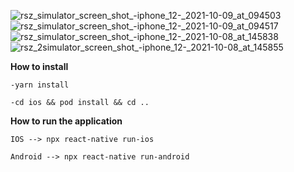![rsz_simulator_screen_shot_-_iphone_12_-_2021-10-09_at_094503](https://user-images.githubusercontent.com/29285670/136643902-d0ba8a2d-7e4a-4a47-bccb-ec0d4862c98f.png)
![rsz_simulator_screen_shot_-_iphone_12_-_2021-10-09_at_094517](https://user-images.githubusercontent.com/29285670/136643906-84d68485-2344-4913-bfa3-fe98ccfa3339.png)
![rsz_simulator_screen_shot_-_iphone_12_-_2021-10-08_at_145838](https://user-images.githubusercontent.com/29285670/136643908-b312a9ed-e36d-4fa4-89f7-f6409dfad9b4.png)
![rsz_2simulator_screen_shot_-_iphone_12_-_2021-10-08_at_145855](https://user-images.githubusercontent.com/29285670/136643910-6c41e49e-0b9e-43be-adfe-f6d493c2f70d.png)

**How to install**

    -yarn install

    -cd ios && pod install && cd ..


**How to run the application**

    IOS --> npx react-native run-ios

    Android --> npx react-native run-android
